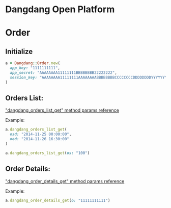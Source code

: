 Dangdang Open Platform
==============


# Order
## Initialize
```ruby
a = Dangdang::Order.new(
  app_key: "1111111111",
  app_secret: "AAAAAAAA11111111BBBBBBBB22222222",
  session_key: "AAAAAAAA11111111AAAAAAAABBBBBBBBCCCCCCCCDDDDDDDDYYYYYYYYZZZZZZZZ"
)
```

## Orders List:
["dangdang_orders_list_get" method params reference](http://open.dangdang.com/index.php?c=documentCenterG4&f=show&page_id=132)

Example:
```ruby
a.dangdang_orders_list_get(
  osd: "2014-11-25 00:00:00",
  oed: "2014-11-26 16:30:00"
)
```
```ruby
a.dangdang_orders_list_get(os: "100")
```


## Order Details:
["dangdang_order_details_get" method params reference](http://open.dangdang.com/index.php?c=documentCenterG4&f=show&page_id=133)

Example:
```ruby
a.dangdang_order_details_get(o: "11111111111")
```




